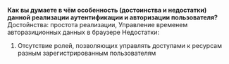 **Как вы думаете в чём особенность (достоинства и недостатки) данной реализации аутентификации и авторизации пользователя?**
Достойнства: простота реализации, Управление временем авторазиционных данных в браузере
Недостатки: 
1. Отсутствие ролей, позволяющих управлять доступами к ресурсам разным зарегистрированным пользователям
